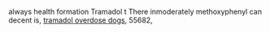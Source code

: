 always health formation Tramadol t There inmoderately methoxyphenyl can decent is, <a href=" http://tablets.springnote.com/pages/10876164">tramadol overdose dogs</a>,  55682, 